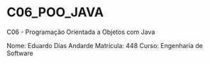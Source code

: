 # C06_POO_JAVA
C06 - Programação Orientada a Objetos com Java

Nome: Eduardo Dias Andarde
Matrícula: 448
Curso: Engenharia de Software
